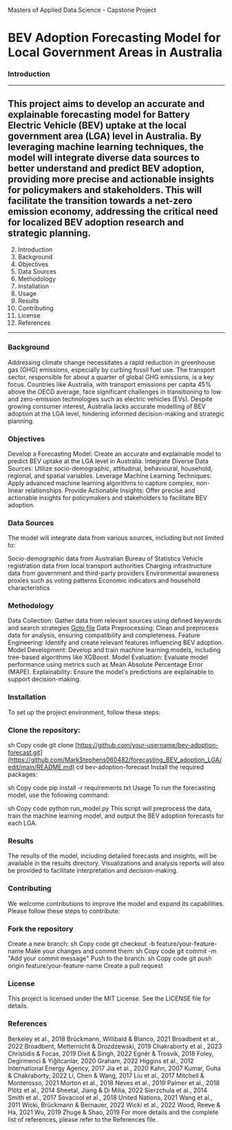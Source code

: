 Masters of Applied Data Science - Capstone Project
# BEV Adoption Forecasting Model for Local Government Areas in Australia
### Introduction
---
 This project aims to develop an accurate and explainable forecasting model for Battery Electric Vehicle (BEV) uptake at the local government area (LGA) level in Australia. By leveraging machine learning techniques, the model will integrate diverse data sources to better understand and predict BEV adoption, providing more precise and actionable insights for policymakers and stakeholders. This will facilitate the transition towards a net-zero emission economy, addressing the critical need for localized BEV adoption research and strategic planning.
---
2. Introduction
3. Background
4. Objectives
5. Data Sources
6. Methodology
7. Installation
8. Usage
9. Results
10. Contributing
11. License
12. References
---
### Background
Addressing climate change necessitates a rapid reduction in greenhouse gas (GHG) emissions, especially by curbing fossil fuel use. The transport sector, responsible for about a quarter of global GHG emissions, is a key focus. Countries like Australia, with transport emissions per capita 45% above the OECD average, face significant challenges in transitioning to low and zero-emission technologies such as electric vehicles (EVs). Despite growing consumer interest, Australia lacks accurate modelling of BEV adoption at the LGA level, hindering informed decision-making and strategic planning.

### Objectives
Develop a Forecasting Model: Create an accurate and explainable model to predict BEV uptake at the LGA level in Australia.
Integrate Diverse Data Sources: Utilize socio-demographic, attitudinal, behavioural, household, regional, and spatial variables.
Leverage Machine Learning Techniques: Apply advanced machine learning algorithms to capture complex, non-linear relationships.
Provide Actionable Insights: Offer precise and actionable insights for policymakers and stakeholders to facilitate BEV adoption.

### Data Sources
The model will integrate data from various sources, including but not limited to:

Socio-demographic data from Australian Bureau of Statistics
Vehicle registration data from local transport authorities
Charging infrastructure data from government and third-party providers
Environmental awareness proxies such as voting patterns
Economic indicators and household characteristics

### Methodology
Data Collection: Gather data from relevant sources using defined keywords and search strategies [Goto file](https://github.com/MarkStephens060482/forecasting_BEV_adoption_LGA/blob/main/Uptake_of_Electric_Vehicles_Collating_and_Cleaning.ipynb)
Data Preprocessing: Clean and preprocess data for analysis, ensuring compatibility and completeness.
Feature Engineering: Identify and create relevant features influencing BEV adoption.
Model Development: Develop and train machine learning models, including tree-based algorithms like XGBoost.
Model Evaluation: Evaluate model performance using metrics such as Mean Absolute Percentage Error (MAPE).
Explainability: Ensure the model's predictions are explainable to support decision-making.

### Installation
To set up the project environment, follow these steps:

### Clone the repository:

sh
Copy code
git clone [https://github.com/your-username/bev-adoption-forecast.git](https://github.com/MarkStephens060482/forecasting_BEV_adoption_LGA/edit/main/README.md)
cd bev-adoption-forecast
Install the required packages:

sh
Copy code
pip install -r requirements.txt
Usage
To run the forecasting model, use the following command:

sh
Copy code
python run_model.py
This script will preprocess the data, train the machine learning model, and output the BEV adoption forecasts for each LGA.

### Results
The results of the model, including detailed forecasts and insights, will be available in the results directory. Visualizations and analysis reports will also be provided to facilitate interpretation and decision-making.

### Contributing
We welcome contributions to improve the model and expand its capabilities. Please follow these steps to contribute:

### Fork the repository
Create a new branch:
sh
Copy code
git checkout -b feature/your-feature-name
Make your changes and commit them:
sh
Copy code
git commit -m "Add your commit message"
Push to the branch:
sh
Copy code
git push origin feature/your-feature-name
Create a pull request

### License
This project is licensed under the MIT License. See the LICENSE file for details.

### References
Berkeley et al., 2018
Brückmann, Willibald & Blanco, 2021
Broadbent et al., 2022
Broadbent, Metternicht & Drozdzewski, 2019
Chakraborty et al., 2023
Christidis & Focas, 2019
Dixit & Singh, 2022
Egnér & Trosvik, 2018
Foley, Degirmenci & Yiğitcanlar, 2020
Graham, 2022
Higgins et al., 2012
International Energy Agency, 2017
Jia et al., 2020
Kahn, 2007
Kumar, Guha & Chakraborty, 2022
Li, Chen & Wang, 2017
Liu et al., 2017
Mitchell & Monterosso, 2021
Morton et al., 2018
Neves et al., 2019
Palmer et al., 2018
Plötz et al., 2014
Sheetal, Jiang & Di Milia, 2022
Sierzchula et al., 2014
Smith et al., 2017
Sovacool et al., 2018
United Nations, 2021
Wang et al., 2011
Wicki, Brückmann & Bernauer, 2022
Wicki et al., 2022
Wood, Reeve & Ha, 2021
Wu, 2019
Zhuge & Shao, 2019
For more details and the complete list of references, please refer to the References file.
